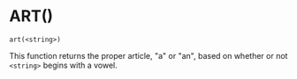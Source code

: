 # ART()
`art(<string>)`

  This function returns the proper article, "a" or "an", based on whether or not `<string>` begins with a vowel.

